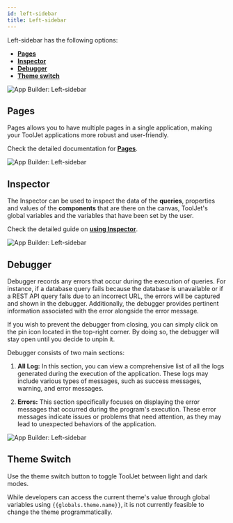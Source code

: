 ```yaml
---
id: left-sidebar
title: Left-sidebar
---
```


Left-sidebar has the following options:

- **[Pages](#pages)**
- **[Inspector](#inspector)**
- **[Debugger](#debugger)**
- **[Theme switch](#theme-switch)**

<div style={{textAlign: 'center'}}>

<img className="screenshot-full" src="/img/v2-beta/app-builder/leftsidebar/newui.png" alt="App Builder: Left-sidebar"/>

</div>

## Pages

Pages allows you to have multiple pages in a single application, making your ToolJet applications more robust and user-friendly.

Check the detailed documentation for **[Pages](/docs/tutorial/pages)**.

<div style={{textAlign: 'center'}}>

<img className="screenshot-full" src="/img/v2-beta/app-builder/leftsidebar/pages2.png" alt="App Builder: Left-sidebar"/>

</div>

## Inspector

The Inspector can be used to inspect the data of the **queries**, properties and values of the **components** that are there on the canvas, ToolJet's global variables and the variables that have been set by the user.

Check the detailed guide on **[using Inspector](/docs/how-to/use-inspector)**.

<div style={{textAlign: 'center'}}>

<img className="screenshot-full" src="/img/v2-beta/app-builder/leftsidebar/inspector2.png" alt="App Builder: Left-sidebar"/>

</div>

## Debugger

Debugger records any errors that occur during the execution of queries. For instance, if a database query fails because the database is unavailable or if a REST API query fails due to an incorrect URL, the errors will be captured and shown in the debugger. Additionally, the debugger provides pertinent information associated with the error alongside the error message.

If you wish to prevent the debugger from closing, you can simply click on the pin icon located in the top-right corner. By doing so, the debugger will stay open until you decide to unpin it.

Debugger consists of two main sections:

1. **All Log:** In this section, you can view a comprehensive list of all the logs generated during the execution of the application. These logs may include various types of messages, such as success messages, warning, and error messages.

2. **Errors:** This section specifically focuses on displaying the error messages that occurred during the program's execution. These error messages indicate issues or problems that need attention, as they may lead to unexpected behaviors of the application. 

<div style={{textAlign: 'center'}}>

<img className="screenshot-full" src="/img/v2-beta/app-builder/leftsidebar/newdebugger.gif" alt="App Builder: Left-sidebar"/>

</div>

## Theme Switch

Use the theme switch button to toggle ToolJet between light and dark modes.

While developers can access the current theme's value through global variables using `{{globals.theme.name}}`, it is not currently feasible to change the theme programmatically.
